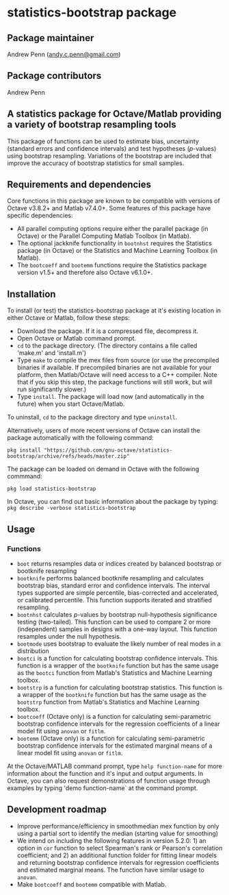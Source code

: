 # statistics-bootstrap package

## Package maintainer
Andrew Penn (andy.c.penn@gmail.com)

## Package contributors
Andrew Penn

## A statistics package for Octave/Matlab providing a variety of bootstrap resampling tools

This package of functions can be used to estimate bias, uncertainty (standard errors and confidence intervals) and test hypotheses (*p*-values) using bootstrap resampling. Variations of the bootstrap are included that improve the accuracy of bootstrap statistics for small samples.

## Requirements and dependencies

Core functions in this package are known to be compatible with versions of Octave v3.8.2+ and Matlab v7.4.0+. Some features of this package have specific dependencies:

 * All parallel computing options require either the parallel package (in Octave) or the Parallel Computing Matlab Toolbox (in Matlab).  
 * The optional jackknife functionality in `bootnhst` requires the Statistics package (in Octave) or the Statistics and Machine Learning Toolbox (in Matlab).  
 * The `bootcoeff` and `bootemm` functions require the Statistics package version v1.5+ and therefore also Octave v6.1.0+.  
 
## Installation
 
To install (or test) the statistics-bootstrap package at it's existing location in either Octave or Matlab, follow these steps: 
 
 * Download the package. If it is a compressed file, decompress it.
 * Open Octave or Matlab command prompt.
 * `cd` to the package directory. (The directory contains a file called 'make.m' and 'install.m')
 * Type `make` to compile the mex files from source (or use the precompiled binaries if available. If precompiled binaries are not available for your platform, then Matlab/Octave will need access to a C++ compiler. Note that if you skip this step, the package functions will still work, but will run significantly slower.) 
 * Type `install`. The package will load now (and automatically in the future) when you start Octave/Matlab.
 
 To uninstall, `cd` to the package directory and type  `uninstall`.
 
 Alternatively, users of more recent versions of Octave can install the package automatically with the following command:
 
 `pkg install "https://github.com/gnu-octave/statistics-bootstrap/archive/refs/heads/master.zip"`
 
 The package can be loaded on demand in Octave with the following commmand:
 
 `pkg load statistics-bootstrap`
 
 In Octave, you can find out basic information about the package by typing: `pkg describe -verbose statistics-bootstrap`  

## Usage

### Functions

* `boot` returns resamples data or indices created by balanced bootstrap or bootknife resampling  
* `bootknife` performs balanced bootknife resampling and calculates bootstrap bias, standard error and confidence intervals. The interval types supported are simple percentile, bias-corrected and accelerated, or calibrated percentile. This function supports iterated and stratified resampling.
* `bootnhst` calculates *p*-values by bootstrap null-hypothesis significance testing (two-tailed). This function can be used to compare 2 or more (independent) samples in designs with a one-way layout. This function resamples under the null hypothesis.
* `bootmode` uses bootstrap to evaluate the likely number of real modes in a distribution
* `bootci` is a function for calculating bootstrap confidence intervals. This function is a wrapper of the `bootknife` function but has the same usage as the `bootci` function from Matlab's Statistics and Machine Learning toolbox.  
* `bootstrp` is a function for calculating bootstrap statistics. This function is a wrapper of the `bootknife` function but has the same usage as the `bootstrp` function from Matlab's Statistics and Machine Learning toolbox.  
* `bootcoeff` (Octave only) is a function for calculating semi-parametric bootstrap confidence intervals for the regression coefficients of a linear model fit using `anovan` or `fitlm`.  
* `bootemm` (Octave only) is a function for calculating semi-parametric bootstrap confidence intervals for the estimated marginal means of a linear model fit using `anovan` or `fitlm`.  

At the Octave/MATLAB command prompt, type `help function-name` for more information about the function and it's input and output arguments. In Octave, you can also request demonstrations of function usage through examples by typing 'demo function-name` at the command prompt.

## Development roadmap
 
* Improve performance/efficiency in smoothmedian mex function by only using a partial sort to identify the median (starting value for smoothing)
* We intend on including the following features in version 5.2.0: 1) an option in `cor` function to select Spearman's rank or Pearson's correlation coefficient; and 2) an additional function folder for fitting linear models and returning bootstrap confidence intervals for regression coefficients and estimated marginal means. The function have similar usage to `anovan`.  
* Make `bootcoeff` and `bootemm` compatible with Matlab.  

